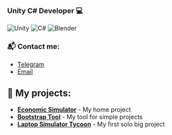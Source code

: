 ### Unity C# Developer 💻
![Unity](https://img.shields.io/badge/Unity-100000?style=flat&logo=unity&logoColor=white)
![C#](https://img.shields.io/badge/C%23-239120?style=flat&logo=c-sharp&logoColor=white)
![Blender](https://img.shields.io/badge/Blender-F5792A?style=flat&logo=blender&logoColor=white)  

### 📬 Contact me:
- [Telegram](https://t.me/ruka_v_rot)  
- [Email](mailto:mathertgl@gmail.com)

## 🚀 My projects:
- [**Economic Simulator**](https://github.com/MatherTGL/economic-simulator) - My home project
- [**Bootstrap Tool**](https://github.com/MatherTGL/Bootstrap-Tool-Unity) - My tool for simple projects
- [**Laptop Simulator Tycoon**](https://github.com/MatherTGL/LaptopTycoon_Scripts) - My first solo big project


<!--
**MatherTGL/MatherTGL** is a ✨ _special_ ✨ repository because its `README.md` (this file) appears on your GitHub profile.

Here are some ideas to get you started:

- 🔭 I’m currently working on ...
- 🌱 I’m currently learning ...
- 👯 I’m looking to collaborate on ...
- 🤔 I’m looking for help with ...
- 💬 Ask me about ...
- 📫 How to reach me: ...
- 😄 Pronouns: ...
- ⚡ Fun fact: ...
-->
